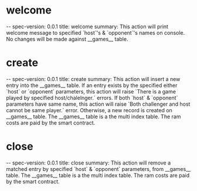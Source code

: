 <h1 class="contract">welcome</h1>
--
spec-version: 0.0.1  
title: welcome  
summary: This action will print welcome message to specified `host`'s & `opponent`'s names on console. No changes will be made against __games__ table.  

<h1 class="contract">create</h1>
--
spec-version: 0.0.1  
title: create  
summary: This action will insert a new entry into the __games__ table. If an entry exists by the specified either `host` or `opponent` parameters, this action will raise `There is a game played by specified host/chalelnger.` errors. If both `host` & `opponent` parameters have same name, this action will raise `Both challenger and host cannot be same player.` error. Otherwise, a new record is created on __games__ table. The __games__ table is a the multi index table. The ram costs are paid by the smart contract.

<h1 class="contract">close</h1>
--
spec-version: 0.0.1  
title: close  
summary: This action will remove a matched entry by specified `host` & `opponent` parameters, from __games__ table. The __games__ table is a the multi index table. The ram costs are paid by the smart contract.  
